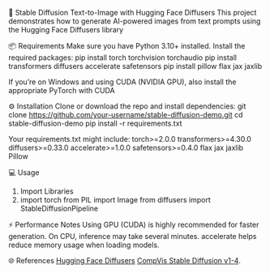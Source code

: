 🚀 Stable Diffusion Text-to-Image with Hugging Face Diffusers
This project demonstrates how to generate AI-powered images from text prompts using the Hugging Face Diffusers library

📦 Requirements
Make sure you have Python 3.10+ installed. Install the required packages:
pip install torch torchvision torchaudio
pip install transformers diffusers accelerate safetensors
pip install pillow flax jax jaxlib

If you’re on Windows and using CUDA (NVIDIA GPU), also install the appropriate PyTorch with CUDA

⚙️ Installation
Clone or download the repo and install dependencies:
git clone https://github.com/your-username/stable-diffusion-demo.git
cd stable-diffusion-demo
pip install -r requirements.txt

Your requirements.txt might include:
torch>=2.0.0
transformers>=4.30.0
diffusers>=0.33.0
accelerate>=1.0.0
safetensors>=0.4.0
flax
jax
jaxlib
Pillow

💻 Usage
1. Import Libraries
2. import torch
from PIL import Image
from diffusers import StableDiffusionPipeline


⚡ Performance Notes
Using GPU (CUDA) is highly recommended for faster generation.
On CPU, inference may take several minutes.
accelerate helps reduce memory usage when loading models.

🌐 References
[Hugging Face Diffusers](https://huggingface.co/docs/diffusers/index)
[CompVis Stable Diffusion v1-4](https://huggingface.co/CompVis/stable-diffusion-v1-4).
